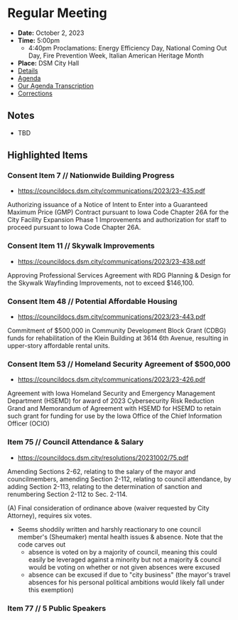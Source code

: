 # Regular Meeting

- **Date:** October 2, 2023
- **Time:** 5:00pm
    - 4:40pm Proclamations: Energy Efficiency Day, National Coming Out Day, Fire Prevention Week, Italian American Heritage Month
- **Place:** DSM City Hall
- [Details](https://www.dsm.city/citycouncil_detail_T60_R2478.php)
- [Agenda](https://councildocs.dsm.city/agendas/ag20231002.pdf)
- [Our Agenda Transcription](#/view/agenda~2023~transcription~10-02_RM)
- [Corrections](https://councildocs.dsm.city/corrections/20231002%20CAP.pdf)

## Notes

- TBD

## Highlighted Items

### Consent Item 7 // Nationwide Building Progress

- https://councildocs.dsm.city/communications/2023/23-435.pdf

Authorizing issuance of a Notice of Intent to Enter into a Guaranteed Maximum Price (GMP) Contract pursuant to Iowa Code Chapter 26A for the City Facility Expansion Phase 1 Improvements and authorization for staff to proceed pursuant to Iowa Code Chapter 26A. 

### Consent Item 11 // Skywalk Improvements

- https://councildocs.dsm.city/communications/2023/23-438.pdf

Approving Professional Services Agreement with RDG Planning & Design for the Skywalk Wayfinding Improvements, not to exceed $146,100. 

### Consent Item 48 // Potential Affordable Housing

- https://councildocs.dsm.city/communications/2023/23-443.pdf

Commitment of $500,000 in Community Development Block Grant (CDBG) funds for rehabilitation of the Klein Building at 3614 6th Avenue, resulting in upper-story affordable rental units. 

### Consent Item 53 // Homeland Security Agreement of $500,000

- https://councildocs.dsm.city/communications/2023/23-426.pdf

Agreement with Iowa Homeland Security and Emergency Management Department (HSEMD) for award of 2023 Cybersecurity Risk Reduction Grand and Memorandum of Agreement with HSEMD for HSEMD to retain such grant for funding for use by the Iowa Office of the Chief Information Officer (OCIO) 

### Item 75 // Council Attendance & Salary

- https://councildocs.dsm.city/resolutions/20231002/75.pdf

Amending Sections 2-62, relating to the salary of the mayor and councilmembers, amending Section 2-112, relating to council attendance, by adding Section 2-113, relating to the determination of sanction and renumbering Section 2-112 to Sec. 2-114.

(A) Final consideration of ordinance above (waiver requested by City Attorney), requires six votes. 

- Seems shoddily written and harshly reactionary to one council member's (Sheumaker) mental health issues & absence. Note that the code carves out
    - absence is voted on by a majority of council, meaning this could easily be leveraged against a minority but not a majority & council would be voting on whether or not given absences were excused
    - absence can be excused if due to "city business" (the mayor's travel absences for his personal political ambitions would likely fall under this exemption)

### Item 77 // 5 Public Speakers
